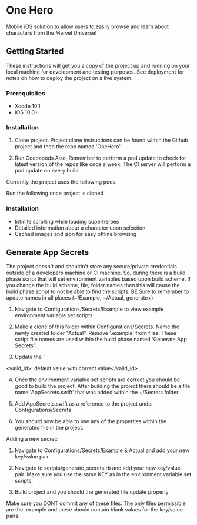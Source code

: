 # One Hero

Mobile iOS solution to allow users to easily browse and learn about characters from the Marvel Universe! 


## Getting Started

These instructions will get you a copy of the project up and running on your local machine for development and testing purposes. See deployment for notes on how to deploy the project on a live system.

### Prerequisites

- Xcode 10.1
- iOS 10.0+


### Installation

1. Clone project. Project clone instructions can be found within the Github project and then the repo named 'OneHero'

2. Run Cocoapods Also, Remember to perform a pod update to check for latest version of the repos like once a week. The CI server will perform a pod update on every build

Currently the project uses the following pods:

Run the following once project is cloned

### Installation

- Infinite scrolling while loading superheroes
- Detailed information about a character upon selection
- Cached images and json for easy offline browsing


## Generate App Secrets

The project doesn't and shouldn't store any secure/private credentials outside of a developers machine or CI machine. So, during there is a build phase script that will set environment variables based upon build scheme. If you change the build scheme, file, folder names then this will cause the build phase script to not be able to find the scripts. BE Sure to remember to update names in all places (~/Example, ~/Actual, generate+)

1. Navigate to Configurations/Secrets/Example to view example environment variable set scripts

2. Make a clone of this folder within Configurations/Secrets. Name the newly created folder "Actual". Remove '.example' from files. These script file names are used within the build phase named 'Generate App Secrets'.

3. Update the '

  <valid_id>' default value with correct value</valid_id>

4. Once the environment variable set scripts are correct you should be good to build the project. After building the project there should be a file name 'AppSecrets.swift' that was added within the ~/Secrets folder.

5. Add AppSecrets.swift as a reference to the project under Configurations/Secrets

6. You should now be able to use any of the properties within the generated file in the project.

Adding a new secret:

1. Navigate to Configurations/Secrets/Example & Actual and add your new key/value pair

2. Navigate to scripts/generate_secrets.rb and add your new key/value pair. Make sure you use the same KEY as in the environment variable set scripts.

3. Build project and you should the generated file update properly

Make sure you DONT commit any of these files. The only files permissible are the .example and these should contain blank values for the key/value pairs.
